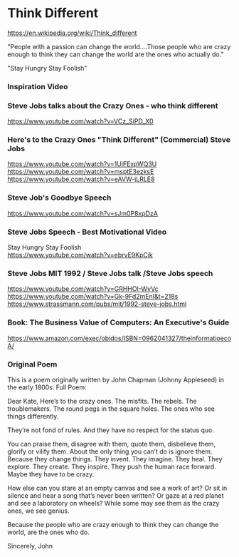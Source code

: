 # Think Different 

https://en.wikipedia.org/wiki/Think_different<BR>

"People with a passion can change the world....Those people who are crazy enough to think they can change the world are the ones who actually do."<BR>

"Stay Hungry Stay Foolish" <BR>

### Inspiration Video


### Steve Jobs talks about the Crazy Ones - who think different
https://www.youtube.com/watch?v=VCz_SiPD_X0

### Here's to the Crazy Ones "Think Different" (Commercial) Steve Jobs
https://www.youtube.com/watch?v=1UiFExpWQ3U <BR>
https://www.youtube.com/watch?v=msptE3ezksE <BR>
https://www.youtube.com/watch?v=eAVW-jLRLE8 <BR>

### Steve Job's Goodbye Speech
https://www.youtube.com/watch?v=sJm0P8xpDzA

### Steve Jobs Speech - Best Motivational Video
Stay Hungry Stay Foolish<BR>
https://www.youtube.com/watch?v=ebrvE9KpCik<BR>

### Steve Jobs MIT 1992 / Steve Jobs talk /Steve Jobs speech 
https://www.youtube.com/watch?v=GRHHOI-WvVc<BR>
https://www.youtube.com/watch?v=Gk-9Fd2mEnI&t=218s<BR>
https://www.strassmann.com/pubs/mit/1992-steve-jobs.html <BR>

### Book: The Business Value of Computers: An Executive's Guide
https://www.amazon.com/exec/obidos/ISBN=0962041327/theinformatioecoA/ <BR>




### Original Poem 

This is a poem originally written by John Chapman (Johnny Appleseed) in the early 1800s. Full Poem: 

Dear Kate, 
Here’s to the crazy ones.
The misfits. The rebels. The troublemakers.
The round pegs in the square holes.
The ones who see things differently.

They’re not fond of rules.
And they have no respect for the status quo.

You can praise them, disagree with them, quote them,
disbelieve them, glorify or vilify them.
About the only thing you can’t do is ignore them.
Because they change things.
They invent. They imagine.
They heal. They explore. They create. They inspire.
They push the human race forward.
Maybe they have to be crazy.

How else can you stare at an empty canvas and see a work of art?
Or sit in silence and hear a song that’s never been written?
Or gaze at a red planet and see a laboratory on wheels?
While some may see them as the crazy ones, we see genius.

Because the people who are crazy enough to think they can change the world,
are the ones who do.

Sincerely, John

